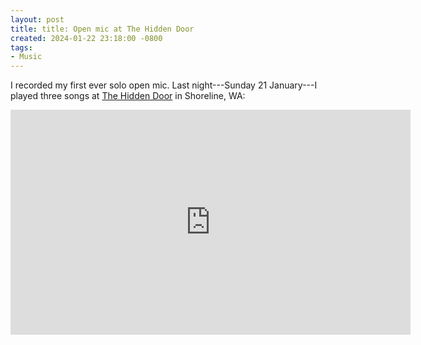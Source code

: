 ```yaml
---
layout: post
title: title: Open mic at The Hidden Door
created: 2024-01-22 23:18:00 -0800
tags:
- Music
---
```

I recorded my first ever solo open mic. Last night---Sunday 21 January---I
played three songs at [The Hidden Door][the-hidden-door] in Shoreline, WA:

<iframe
    width="640"
    height="360"
    src="https://www.youtube.com/embed/oVCxRGBgcBs"
    title="Open mic at The Hidden Door (2024-01-21)"
    frameborder="0"
    allow="accelerometer; autoplay; clipboard-write; encrypted-media; gyroscope; picture-in-picture; web-share"
    allowfullscreen>
</iframe>

[the-hidden-door]: https://thehiddendoorbbq.com/
